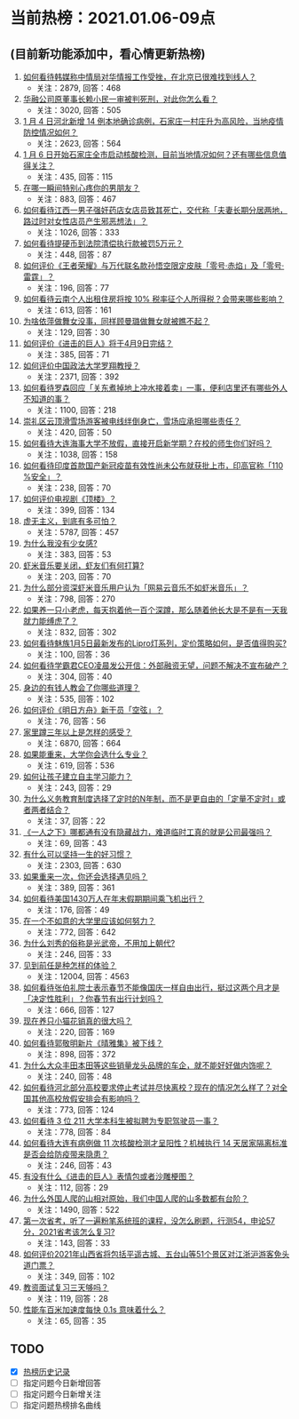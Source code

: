 # 当前热榜：2021.01.06-09点
## (目前新功能添加中，看心情更新热榜)
1. [如何看待韩媒称中情局对华情报工作受挫，在北京已很难找到线人？](https://www.zhihu.com/question/437918712)
    * 关注：2879, 回答：468
2. [华融公司原董事长赖小民一审被判死刑，对此你怎么看？](https://www.zhihu.com/question/437997866)
    * 关注：3020, 回答：505
3. [1 月 4 日河北新增 14 例本地确诊病例，石家庄一村庄升为高风险，当地疫情防控情况如何？](https://www.zhihu.com/question/437919573)
    * 关注：2623, 回答：564
4. [1 月 6 日开始石家庄全市启动核酸检测，目前当地情况如何？还有哪些信息值得关注？](https://www.zhihu.com/question/438043907)
    * 关注：435, 回答：115
5. [在哪一瞬间特别心疼你的男朋友？](https://www.zhihu.com/question/324723408)
    * 关注：883, 回答：467
6. [如何看待江西一男子强奸药店女店员致其死亡，交代称「夫妻长期分居两地，路过时对女性店员产生邪恶想法」？](https://www.zhihu.com/question/437994247)
    * 关注：1026, 回答：333
7. [如何看待提硬币到法院清偿执行款被罚5万元？](https://www.zhihu.com/question/438011892)
    * 关注：448, 回答：87
8. [如何评价《王者荣耀》与万代联名款孙悟空限定皮肤「零号·赤焰」及「零号·雷霆」？](https://www.zhihu.com/question/437997882)
    * 关注：196, 回答：77
9. [如何看待云南个人出租住房将按 10% 税率征个人所得税？会带来哪些影响？](https://www.zhihu.com/question/438017849)
    * 关注：613, 回答：161
10. [为啥依萍做舞女没事，同样顾曼璐做舞女就被瞧不起？](https://www.zhihu.com/question/351647835)
    * 关注：129, 回答：30
11. [如何评价《进击的巨人》将于4月9日完结？](https://www.zhihu.com/question/437945582)
    * 关注：385, 回答：71
12. [如何评价中国政法大学罗翔教授？](https://www.zhihu.com/question/378314247)
    * 关注：2371, 回答：392
13. [如何看待罗森回应「关东煮掉地上冲水接着卖」一事，便利店里还有哪些外人不知道的事？](https://www.zhihu.com/question/437925753)
    * 关注：1100, 回答：218
14. [崇礼区云顶滑雪场游客被电线绊倒身亡，雪场应承担哪些责任？](https://www.zhihu.com/question/437845860)
    * 关注：420, 回答：50
15. [如何看待大连海事大学不放假，直接开启新学期？在校的师生你们好吗？](https://www.zhihu.com/question/437968750)
    * 关注：1038, 回答：158
16. [如何看待印度首款国产新冠疫苗有效性尚未公布就获批上市，印高官称「110 %安全」？](https://www.zhihu.com/question/437837761)
    * 关注：238, 回答：70
17. [如何评价电视剧《顶楼》？](https://www.zhihu.com/question/423817224)
    * 关注：399, 回答：134
18. [虚无主义，到底有多可怕？](https://www.zhihu.com/question/309651606)
    * 关注：5787, 回答：457
19. [为什么我没有少女感?](https://www.zhihu.com/question/437488060)
    * 关注：383, 回答：53
20. [虾米音乐要关闭，虾友们有何打算?](https://www.zhihu.com/question/432893433)
    * 关注：203, 回答：70
21. [为什么部分资深虾米音乐用户认为「网易云音乐不如虾米音乐」？](https://www.zhihu.com/question/265112354)
    * 关注：798, 回答：270
22. [如果养一只小老虎，每天抱着他一百个深蹲，那么随着他长大是不是有一天我就力能缚虎了？](https://www.zhihu.com/question/437834455)
    * 关注：832, 回答：302
23. [如何看待魅族1月5日最新发布的Lipro灯系列，定价策略如何，是否值得购买?](https://www.zhihu.com/question/437977499)
    * 关注：100, 回答：36
24. [如何看待学霸君CEO凌晨发公开信：外部融资无望，问题不解决不宣布破产？](https://www.zhihu.com/question/437548111)
    * 关注：304, 回答：40
25. [身边的有钱人教会了你哪些道理？](https://www.zhihu.com/question/430653175)
    * 关注：535, 回答：102
26. [如何评价《明日方舟》新干员「空弦」？](https://www.zhihu.com/question/437277814)
    * 关注：76, 回答：56
27. [家里蹲三年以上是怎样的感受？](https://www.zhihu.com/question/47521365)
    * 关注：6870, 回答：664
28. [如果能重来，大学你会选什么专业？](https://www.zhihu.com/question/435234544)
    * 关注：619, 回答：536
29. [如何让孩子建立自主学习能力？](https://www.zhihu.com/question/437375149)
    * 关注：243, 回答：29
30. [为什么义务教育制度选择了定时的N年制，而不是更自由的「定量不定时」或者两者结合？](https://www.zhihu.com/question/438004268)
    * 关注：37, 回答：22
31. [《一人之下》哪都通有没有隐藏战力，难道临时工真的就是公司最强吗？](https://www.zhihu.com/question/433704774)
    * 关注：69, 回答：43
32. [有什么可以坚持一生的好习惯？](https://www.zhihu.com/question/427072891)
    * 关注：2303, 回答：630
33. [如果重来一次，你还会选择遇见吗？](https://www.zhihu.com/question/434466113)
    * 关注：389, 回答：361
34. [如何看待美国1430万人在年末假期期间乘飞机出行？](https://www.zhihu.com/question/437547039)
    * 关注：176, 回答：49
35. [在一个不如意的大学里应该如何努力？](https://www.zhihu.com/question/429880111)
    * 关注：772, 回答：642
36. [为什么刘秀的俗称是光武帝，不用加上朝代?](https://www.zhihu.com/question/419782186)
    * 关注：246, 回答：33
37. [见到前任是种怎样的体验？](https://www.zhihu.com/question/287708485)
    * 关注：12004, 回答：4563
38. [如何看待张伯礼院士表示春节不能像国庆一样自由出行，挺过这两个月才是「决定性胜利」？你春节有出行计划吗？](https://www.zhihu.com/question/437770306)
    * 关注：666, 回答：127
39. [现在养只小猫花销真的很大吗？](https://www.zhihu.com/question/436404862)
    * 关注：220, 回答：169
40. [如何看待郭敬明新片《晴雅集》被下线？](https://www.zhihu.com/question/437904154)
    * 关注：898, 回答：372
41. [为什么大众丰田本田等这些销量龙头品牌的车企，就不能好好做内饰呢？](https://www.zhihu.com/question/436310560)
    * 关注：240, 回答：48
42. [如何看待河北部分高校要求停止考试并尽快离校？现在的情况怎么样了？对全国其他高校放假安排会有影响吗？](https://www.zhihu.com/question/437944357)
    * 关注：773, 回答：124
43. [如何看待 3 位 211 大学本科生被拟聘为专职驾驶员一事？](https://www.zhihu.com/question/437948397)
    * 关注：778, 回答：84
44. [如何看待大连有病例做 11 次核酸检测才呈阳性？机械执行 14 天居家隔离标准是否会给防疫带来隐患？](https://www.zhihu.com/question/437829990)
    * 关注：246, 回答：43
45. [有没有什么《进击的巨人》表情包或者沙雕梗图？](https://www.zhihu.com/question/434941232)
    * 关注：112, 回答：29
46. [为什么外国人爬的山相对原始，我们中国人爬的山多数都有台阶？](https://www.zhihu.com/question/437207687)
    * 关注：1490, 回答：522
47. [第一次省考，听了一遍粉笔系统班的课程，没怎么刷题，行测54，申论57分，2021省考该怎么复习?](https://www.zhihu.com/question/432405406)
    * 关注：143, 回答：33
48. [如何评价2021年山西省将包括平遥古城、五台山等51个景区对江浙沪游客免头道门票？](https://www.zhihu.com/question/437710299)
    * 关注：349, 回答：102
49. [教资面试复习三天够吗？](https://www.zhihu.com/question/362470005)
    * 关注：119, 回答：28
50. [性能车百米加速度每快 0.1s 意味着什么？](https://www.zhihu.com/question/433696786)
    * 关注：65, 回答：35
## TODO
* [x] [热榜历史记录](hot_history/AllHot.md)
* [ ] 指定问题今日新增回答
* [ ] 指定问题今日新增关注
* [ ] 指定问题热榜排名曲线
